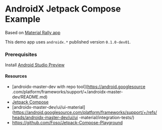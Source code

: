 # AndroidX Jetpack Compose Example

Based on [Material Rally app](https://material.io/design/material-studies/rally.html)

This demo app uses `androidx.*` published version `0.1.0-dev01`.

### Prerequisites
Install [Android Studio Preview](https://developer.android.com/studio/preview)

#### Resources
- [androidx-master-dev with repo tool](https://android.googlesource
.com/platform/frameworks/support/+/androidx-master-dev/README.md)
- [Jetpack Compose](https://developer.android.com/jetpack/compose)
- [androidx-master-dev/ui/ui-material](https://android.googlesource.com/platform/frameworks/support/+/refs/heads/androidx-master-dev/ui/ui
  -material/integration-tests/)
- https://github.com/Foso/Jetpack-Compose-Playground

